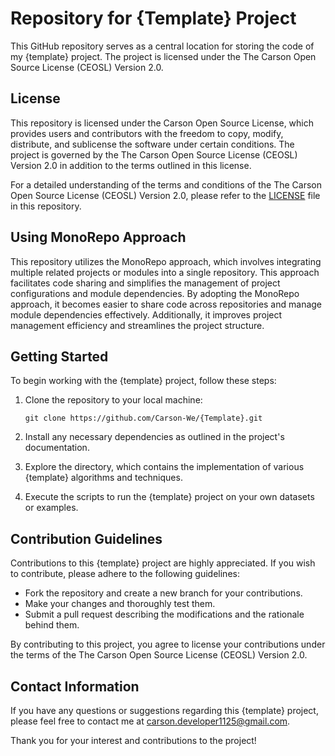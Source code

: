 # Repository for {Template} Project

This GitHub repository serves as a central location for storing the code of my {template} project. The project is licensed under the The Carson Open Source License (CEOSL) Version 2.0.

## License

This repository is licensed under the Carson Open Source License, which provides users and contributors with the freedom to copy, modify, distribute, and sublicense the software under certain conditions. The project is governed by the The Carson Open Source License (CEOSL) Version 2.0 in addition to the terms outlined in this license.

For a detailed understanding of the terms and conditions of the The Carson Open Source License (CEOSL) Version 2.0, please refer to the [LICENSE](LICENSE) file in this repository.

## Using MonoRepo Approach

This repository utilizes the MonoRepo approach, which involves integrating multiple related projects or modules into a single repository. This approach facilitates code sharing and simplifies the management of project configurations and module dependencies. By adopting the MonoRepo approach, it becomes easier to share code across repositories and manage module dependencies effectively. Additionally, it improves project management efficiency and streamlines the project structure.

## Getting Started

To begin working with the {template} project, follow these steps:

1. Clone the repository to your local machine:

   `
   git clone https://github.com/Carson-We/{Template}.git
   `

2. Install any necessary dependencies as outlined in the project's documentation.

3. Explore the directory, which contains the implementation of various {template} algorithms and techniques.

4. Execute the scripts to run the {template} project on your own datasets or examples.

## Contribution Guidelines

Contributions to this {template} project are highly appreciated. If you wish to contribute, please adhere to the following guidelines:

- Fork the repository and create a new branch for your contributions.
- Make your changes and thoroughly test them.
- Submit a pull request describing the modifications and the rationale behind them.

By contributing to this project, you agree to license your contributions under the terms of the The Carson Open Source License (CEOSL) Version 2.0.

## Contact Information

If you have any questions or suggestions regarding this {template} project, please feel free to contact me at [carson.developer1125@gmail.com](mailto:carson.developer1125@gmail.com).

Thank you for your interest and contributions to the project!
